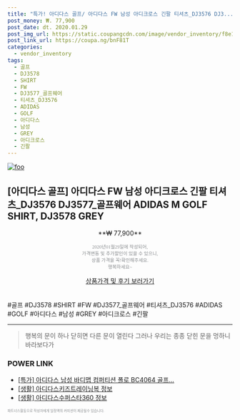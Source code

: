 ```yaml
--- 
title: "특가! 아디다스 골프/ 아디다스 FW 남성 아디크로스 긴팔 티셔츠_DJ3576 DJ3..." 
post_money: ₩. 77,900 
post_date: dt. 2020.01.29 
post_img_url: https://static.coupangcdn.com/image/vendor_inventory/f8e1/3700320bd00629ec0e54919cb208d5eee1eb44dcb7da3f8570c817618043.jpg 
post_link_url: https://coupa.ng/bnF81T 
categories: 
  - vendor_inventory 
tags: 
  - 골프 
  - DJ3578 
  - SHIRT 
  - FW 
  - DJ3577_골프웨어 
  - 티셔츠_DJ3576 
  - ADIDAS 
  - GOLF 
  - 아디다스 
  - 남성 
  - GREY 
  - 아디크로스 
  - 긴팔 
--- 
```

[![foo](https://static.coupangcdn.com/image/vendor_inventory/f8e1/3700320bd00629ec0e54919cb208d5eee1eb44dcb7da3f8570c817618043.jpg)](https://coupa.ng/bnF81T) 

## [아디다스 골프] 아디다스 FW 남성 아디크로스 긴팔 티셔츠_DJ3576 DJ3577_골프웨어 ADIDAS M GOLF SHIRT, DJ3578 GREY 
<p style="text-align: center;">**₩ 77,900**</p> 
<p style="text-align: center;"><span style="color: #898c8f; font-family: Georgia,Times,serif; font-size: 0.75em;">2020년01월29일에 작성되어, <br>가격변동 및 추가할인이 있을 수 있으니,<br> 상품 가격을 꼭!확인해주세요.<br>행복하세요~</span> 
</p>	 
<div markdown="0" style="text-align: center;"><a href="https://coupa.ng/bnF81T" class="btn btn--success">상품가격 및 후기 보러가기</a></div> 
<br><br> 
  #골프 #DJ3578 #SHIRT #FW #DJ3577_골프웨어 #티셔츠_DJ3576 #ADIDAS #GOLF #아디다스 #남성 #GREY #아디크로스 #긴팔 
<hr> 

> 행복의 문이 하나 닫히면 다른 문이 열린다 그러나 우리는 종종 닫힌 문을 멍하니 바라보다가 


### POWER LINK

* <a href="https://blog.naver.com/sakai111/221790349817" target="_blank">[특가] 아디다스 남성 바디맵 컴퍼티션 폴로 BC4064 골프...</a>
* <a href="https://blog.naver.com/santokki14/221772254043" target="_blank"> [생활] 아디다스키즈트레이닝복 정보 </a>
* <a href="https://blog.naver.com/sakai111/221769719920" target="_blank"> [생활] 아디다스수퍼스타360 정보 </a>

<span style="color: #898c8f; font-family: Georgia,Times,serif; font-size: 0.55em;">파트너스활동으로 작성자에게 일정액의 커미션이 제공될수 있습니다.</span> 
